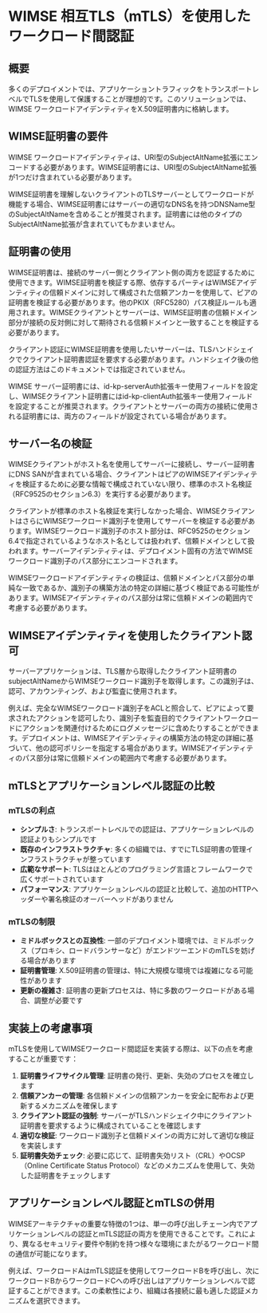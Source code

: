 # WIMSE 相互TLS（mTLS）を使用したワークロード間認証

## 概要

多くのデプロイメントでは、アプリケーショントラフィックをトランスポートレベルでTLSを使用して保護することが理想的です。このソリューションでは、WIMSE ワークロードアイデンティティをX.509証明書内に格納します。

## WIMSE証明書の要件

WIMSE ワークロードアイデンティティは、URI型のSubjectAltName拡張にエンコードする必要があります。WIMSE証明書には、URI型のSubjectAltName拡張が1つだけ含まれている必要があります。

WIMSE証明書を理解しないクライアントのTLSサーバーとしてワークロードが機能する場合、WIMSE証明書にはサーバーの適切なDNS名を持つDNSName型のSubjectAltNameを含めることが推奨されます。証明書には他のタイプのSubjectAltName拡張が含まれていてもかまいません。

## 証明書の使用

WIMSE証明書は、接続のサーバー側とクライアント側の両方を認証するために使用できます。WIMSE証明書を検証する際、依存するパーティはWIMSEアイデンティティの信頼ドメインに対して構成された信頼アンカーを使用して、ピアの証明書を検証する必要があります。他のPKIX（RFC5280）パス検証ルールも適用されます。WIMSEクライアントとサーバーは、WIMSE証明書の信頼ドメイン部分が接続の反対側に対して期待される信頼ドメインと一致することを検証する必要があります。

クライアント認証にWIMSE証明書を使用したいサーバーは、TLSハンドシェイクでクライアント証明書認証を要求する必要があります。ハンドシェイク後の他の認証方法はこのドキュメントでは指定されていません。

WIMSE サーバー証明書には、id-kp-serverAuth拡張キー使用フィールドを設定し、WIMSEクライアント証明書にはid-kp-clientAuth拡張キー使用フィールドを設定することが推奨されます。クライアントとサーバーの両方の接続に使用される証明書には、両方のフィールドが設定されている場合があります。

## サーバー名の検証

WIMSEクライアントがホスト名を使用してサーバーに接続し、サーバー証明書にDNS SANが含まれている場合、クライアントはピアのWIMSEアイデンティティを検証するために必要な情報で構成されていない限り、標準のホスト名検証（RFC9525のセクション6.3）を実行する必要があります。

クライアントが標準のホスト名検証を実行しなかった場合、WIMSEクライアントはさらにWIMSEワークロード識別子を使用してサーバーを検証する必要があります。WIMSEワークロード識別子のホスト部分は、RFC9525のセクション6.4で指定されているようなホスト名としては扱われず、信頼ドメインとして扱われます。サーバーアイデンティティは、デプロイメント固有の方法でWIMSEワークロード識別子のパス部分にエンコードされます。

WIMSEワークロードアイデンティティの検証は、信頼ドメインとパス部分の単純な一致であるか、識別子の構築方法の特定の詳細に基づく検証である可能性があります。WIMSEアイデンティティのパス部分は常に信頼ドメインの範囲内で考慮する必要があります。

## WIMSEアイデンティティを使用したクライアント認可

サーバーアプリケーションは、TLS層から取得したクライアント証明書のsubjectAltNameからWIMSEワークロード識別子を取得します。この識別子は、認可、アカウンティング、および監査に使用されます。

例えば、完全なWIMSEワークロード識別子をACLと照合して、ピアによって要求されたアクションを認可したり、識別子を監査目的でクライアントワークロードにアクションを関連付けるためにログメッセージに含めたりすることができます。デプロイメントは、WIMSEアイデンティティの構築方法の特定の詳細に基づいて、他の認可ポリシーを指定する場合があります。WIMSEアイデンティティのパス部分は常に信頼ドメインの範囲内で考慮する必要があります。

## mTLSとアプリケーションレベル認証の比較

### mTLSの利点

- **シンプルさ**: トランスポートレベルでの認証は、アプリケーションレベルの認証よりもシンプルです
- **既存のインフラストラクチャ**: 多くの組織では、すでにTLS証明書の管理インフラストラクチャが整っています
- **広範なサポート**: TLSはほとんどのプログラミング言語とフレームワークで広くサポートされています
- **パフォーマンス**: アプリケーションレベルの認証と比較して、追加のHTTPヘッダーや署名検証のオーバーヘッドがありません

### mTLSの制限

- **ミドルボックスとの互換性**: 一部のデプロイメント環境では、ミドルボックス（プロキシ、ロードバランサーなど）がエンドツーエンドのmTLSを妨げる場合があります
- **証明書管理**: X.509証明書の管理は、特に大規模な環境では複雑になる可能性があります
- **更新の複雑さ**: 証明書の更新プロセスは、特に多数のワークロードがある場合、調整が必要です

## 実装上の考慮事項

mTLSを使用してWIMSEワークロード間認証を実装する際は、以下の点を考慮することが重要です：

1. **証明書ライフサイクル管理**: 証明書の発行、更新、失効のプロセスを確立します
2. **信頼アンカーの管理**: 各信頼ドメインの信頼アンカーを安全に配布および更新するメカニズムを確保します
3. **クライアント認証の強制**: サーバーがTLSハンドシェイク中にクライアント証明書を要求するように構成されていることを確認します
4. **適切な検証**: ワークロード識別子と信頼ドメインの両方に対して適切な検証を実装します
5. **証明書失効チェック**: 必要に応じて、証明書失効リスト（CRL）やOCSP（Online Certificate Status Protocol）などのメカニズムを使用して、失効した証明書をチェックします

## アプリケーションレベル認証とmTLSの併用

WIMSEアーキテクチャの重要な特徴の1つは、単一の呼び出しチェーン内でアプリケーションレベルの認証とmTLS認証の両方を使用できることです。これにより、異なるセキュリティ要件や制約を持つ様々な環境にまたがるワークロード間の通信が可能になります。

例えば、ワークロードAはmTLS認証を使用してワークロードBを呼び出し、次にワークロードBからワークロードCへの呼び出しはアプリケーションレベルで認証することができます。この柔軟性により、組織は各接続に最も適した認証メカニズムを選択できます。

